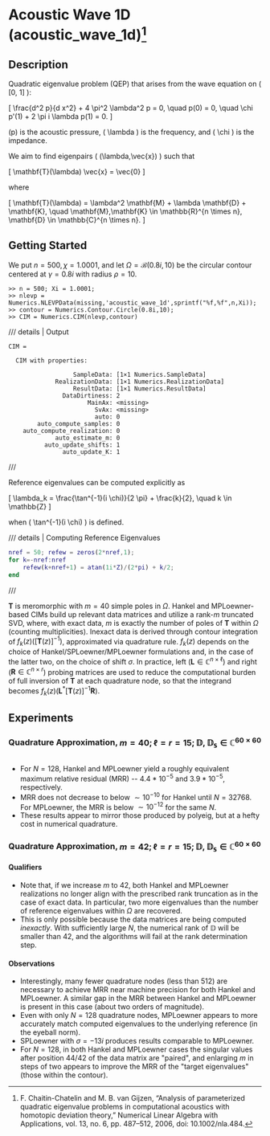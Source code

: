 
# Acoustic Wave 1D (acoustic_wave_1d)[^1]

## Description

Quadratic eigenvalue problem (QEP) that arises from the wave equation on \( [0, 1] \):

\[ \frac{d^2 p}{d x^2} + 4 \pi^2 \lambda^2 p = 0, \quad p(0) = 0, \quad \chi p'(1) + 2 \pi i \lambda p(1) = 0. \]

\(p\) is the acoustic pressure, \( \lambda \) is the frequency, and \( \chi \) is the impedance.

We aim to find eigenpairs \( (\lambda,\vec{x}) \) such that

\[ \mathbf{T}(\lambda) \vec{x} = \vec{0} \]

where

\[ \mathbf{T}(\lambda) = \lambda^2 \mathbf{M} + \lambda \mathbf{D} + \mathbf{K}, \quad \mathbf{M},\mathbf{K} \in \mathbb{R}^{n \times n}, \mathbf{D} \in \mathbb{C}^{n \times n}. \]

## Getting Started

We put $n = 500, \chi = 1.0001$, and let $\Omega = \mathcal{B}(0.8i,10)$ be the circular contour centered at $\gamma = 0.8i$ with radius $\rho = 10$.

``` matlabsession
>> n = 500; Xi = 1.0001;
>> nlevp = Numerics.NLEVPData(missing,'acoustic_wave_1d',sprintf("%f,%f",n,Xi));
>> contour = Numerics.Contour.Circle(0.8i,10);
>> CIM = Numerics.CIM(nlevp,contour)
```

/// details | Output
```matlabsession
CIM =

  CIM with properties:

                  SampleData: [1×1 Numerics.SampleData]
             RealizationData: [1×1 Numerics.RealizationData]
                  ResultData: [1×1 Numerics.ResultData]
               DataDirtiness: 2
                      MainAx: <missing>
                        SvAx: <missing>
                        auto: 0
        auto_compute_samples: 0
    auto_compute_realization: 0
             auto_estimate_m: 0
          auto_update_shifts: 1
               auto_update_K: 1
```
///

Reference eigenvalues can be computed explicitly as

\[ \lambda_k = \frac{\tan^{-1}(i \chi)}{2 \pi} + \frac{k}{2}, \quad k \in \mathbb{Z} \]

when \( \tan^{-1}(i \chi) \) is defined.

/// details | Computing Reference Eigenvalues
``` matlab
nref = 50; refew = zeros(2*nref,1);
for k=-nref:nref
    refew(k+nref+1) = atan(1i*Z)/(2*pi) + k/2;
end
```
///

$\mathbf{T}$ is meromorphic with $m = 40$ simple poles in $\Omega$.
Hankel and MPLoewner-based CIMs build up relevant data matrices and utilize a rank-$m$ truncated SVD, where, with exact data, $m$ is exactly the number of poles of $\mathbf{T}$ within $\Omega$ (counting multiplicities).
Inexact data is derived through contour integration of $f_k(z) \left( \left[ \mathbf{T}(z) \right]^{-1} \right)$, approximated via quadrature rule.
$f_k(z)$ depends on the choice of Hankel/SPLoewner/MPLoewner formulations and, in the case of the latter two, on the choice of shift $\sigma$.
In practice, left ($\mathbf{L} \in \mathbb{C}^{n \times \ell}$) and right ($\mathbf{R} \in \mathbb{C}^{n \times r}$) probing matrices are used to reduce the computational burden of full inversion of $\mathbf{T}$ at each quadrature node, so that the integrand becomes $f_k(z) \left( \mathbf{L}^* \left[ \mathbf{T}(z) \right]^{-1} \mathbf{R} \right)$.

## Experiments

### Quadrature Approximation, $m = 40; \ell = r = 15; \mathbb{D},\mathbb{D_s} \in \mathbb{C}^{60 \times 60}$

```matlabsession
```

- For $N=128$, Hankel and MPLoewner yield a roughly equivalent maximum relative residual (MRR) -- $4.4*10^{-5}$ and $3.9*10^{-5}$, respectively.
- MRR does not decrease to below $\sim 10^{-10}$ for Hankel until $N = 32768$. For MPLoewner, the MRR is below $\sim 10^{-12}$ for the same $N$.
- These results appear to mirror those produced by polyeig, but at a hefty cost in numerical quadrature.

### Quadrature Approximation, $m = 42; \ell = r = 15; \mathbb{D},\mathbb{D_s} \in \mathbb{C}^{60 \times 60}$

#### Qualifiers

- Note that, if we increase $m$ to $42$, both Hankel and MPLoewner realizations no longer align with the prescribed rank truncation as in the case of exact data. In particular, two more eigenvalues than the number of reference eigenvalues within $\Omega$ are recovered.
- This is only possible because the data matrices are being computed _inexactly_. With sufficiently large $N$, the numerical rank of $\mathbb{D}$ will be smaller than $42$, and the algorithms will fail at the rank determination step.

#### Observations

- Interestingly, many fewer quadrature nodes (less than $512$) are necessary to achieve MRR near machine precision for both Hankel and MPLoewner. A similar gap in the MRR between Hankel and MPLoewner is present in this case (about two orders of magnitude).
- Even with only $N = 128$ quadrature nodes, MPLoewner appears to more accurately match computed eigenvalues to the underlying reference (in the eyeball norm).
- SPLoewner with $\sigma = -13i$ produces results comparable to MPLoewner.
- For $N = 128$, in both Hankel and MPLoewner cases the singular values after position 44/42 of the data matrix are "paired", and enlarging $m$ in steps of two appears to improve the MRR of the "target eigenvalues" (those within the contour).

[^1]: F. Chaitin-Chatelin and M. B. van Gijzen, “Analysis of parameterized quadratic eigenvalue problems in computational acoustics with homotopic deviation theory,” Numerical Linear Algebra with Applications, vol. 13, no. 6, pp. 487–512, 2006, doi: 10.1002/nla.484.
